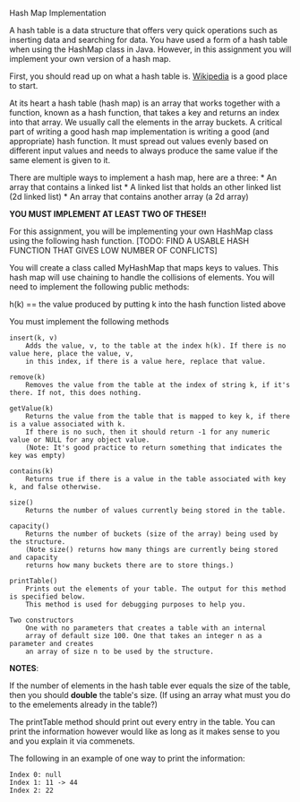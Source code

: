 Hash Map Implementation


A hash table is a data structure that offers very quick operations such as inserting data
and searching for data. You have used a form of a hash table when using the HashMap
class in Java. However, in this assignment you will implement your own version of a hash map.


First, you should read up on what a hash table is. [Wikipedia](https://en.wikipedia.org/wiki/Hash_table) is a good place to start.

At its heart a hash table (hash map) is an array that works together with a function,
known as a hash function, that takes a key and returns an index into that array. We
usually call the elements in the array buckets. A critical part of writing a good
hash map implementation is writing a good (and appropriate) hash function. It must
spread out values evenly based on different input values and needs to always produce
the same value if the same element is given to it.


There are multiple ways to implement a hash map, here are a three:
	* An array that contains a linked list
	* A linked list that holds an other linked list (2d linked list)
	* An array that contains another array (a 2d array)

**YOU MUST IMPLEMENT AT LEAST TWO OF THESE!!**


For this assignment, you will be implementing your own HashMap class using the following hash function.
[TODO: FIND A USABLE HASH FUNCTION THAT GIVES LOW NUMBER OF CONFLICTS]



You will create a class called MyHashMap that maps keys to values. This hash map will use chaining to handle the collisions of elements. You will need to implement the following public methods:


h(k) == the value produced by putting k into the hash function listed above 

You must implement the following methods
```
insert(k, v)
	Adds the value, v, to the table at the index h(k). If there is no value here, place the value, v,
	in this index, if there is a value here, replace that value.

remove(k) 
	Removes the value from the table at the index of string k, if it's there. If not, this does nothing. 

getValue(k) 
	Returns the value from the table that is mapped to key k, if there is a value associated with k.
	If there is no such, then it should return -1 for any numeric value or NULL for any object value.
	(Note: It's good practice to return something that indicates the key was empty)

contains(k)
	Returns true if there is a value in the table associated with key k, and false otherwise.

size() 
	Returns the number of values currently being stored in the table.

capacity()
	Returns the number of buckets (size of the array) being used by the structure.
	(Note size() returns how many things are currently being stored and capacity
	returns how many buckets there are to store things.)

printTable() 
	Prints out the elements of your table. The output for this method is specified below.
	This method is used for debugging purposes to help you.

Two constructors
	One with no parameters that creates a table with an internal
	array of default size 100. One that takes an integer n as a parameter and creates
	an array of size n to be used by the structure.

```

**NOTES**:

If the number of elements in the hash table ever equals the size of the table, then you should **double**
the table's size. (If using an array what must you do to the emelements already in the table?)

The printTable method should print out every entry in the table. You can print
the information however would like as long as it makes sense to you and you
explain it via commenets.

The following in an example of one way to print the information:

	Index 0: null
	Index 1: 11 -> 44
	Index 2: 22
